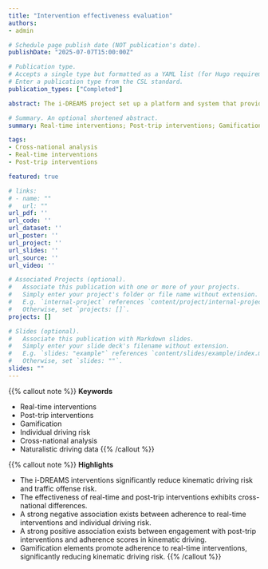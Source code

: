 ```yaml
---
title: "Intervention effectiveness evaluation"
authors:
- admin

# Schedule page publish date (NOT publication's date).
publishDate: "2025-07-07T15:00:00Z"

# Publication type.
# Accepts a single type but formatted as a YAML list (for Hugo requirements).
# Enter a publication type from the CSL standard.
publication_types: ["Completed"]

abstract: The i-DREAMS project set up a platform and system that provides real-time and post-trip interventions (including gamification elements) to keep drivers within safe margins. While the effectiveness of interventions has been widely studied, limited research has explored their interaction. Specifically, it remains unclear how engagement with post-trip interventions influences adherence to real-time interventions and how such adherence impacts individual driving risk. Moreover, the factors contributing to variation in intervention engagement and adherence across drivers remain underexplored. In addition, most existing evaluations of intervention effectiveness have been conducted within a single-country context, with a limited focus on cross-national differences, which are crucial for understanding variation in intervention performance across different national contexts. This study aims to assess the impact of real-time and post-trip interventions on drivers' individual driving risk across European countries, examine cross-national differences, and explore their underlying causes. The results show that the i-DREAMS interventions significantly reduced kinematic driving risk and traffic offense risk, although cross-national differences were observed between Belgium and the UK. The real-time interventions significantly reduced kinematic driving risk among UK drivers, whereas gamified post-trip interventions were more effective for Belgian drivers. Additionally, the real-time interventions effectively reduced traffic offense risk in both countries. A strong negative association was found between adherence to real-time interventions and individual driving risk, and engagement with post-trip interventions was positively associated with adherence scores in kinematic driving. Gamification elements enhanced engagement with post-trip interventions. The insights gained from this study help enhance the customization of i-DREAMS interventions and application strategies.

# Summary. An optional shortened abstract.
summary: Real-time interventions; Post-trip interventions; Gamification; Individual driving risk; Cross-national analysis; Naturalistic driving data

tags:
- Cross-national analysis
- Real-time interventions
- Post-trip interventions

featured: true

# links:
# - name: ""
#   url: ""
url_pdf: ''
url_code: ''
url_dataset: ''
url_poster: ''
url_project: ''
url_slides: ''
url_source: ''
url_video: ''

# Associated Projects (optional).
#   Associate this publication with one or more of your projects.
#   Simply enter your project's folder or file name without extension.
#   E.g. `internal-project` references `content/project/internal-project/index.md`.
#   Otherwise, set `projects: []`.
projects: []

# Slides (optional).
#   Associate this publication with Markdown slides.
#   Simply enter your slide deck's filename without extension.
#   E.g. `slides: "example"` references `content/slides/example/index.md`.
#   Otherwise, set `slides: ""`.
slides: ""
---
```


{{% callout note %}}
**Keywords**
- Real-time interventions
- Post-trip interventions
- Gamification
- Individual driving risk
- Cross-national analysis
- Naturalistic driving data
{{% /callout %}}

{{% callout note %}}
**Highlights**
- The i-DREAMS interventions significantly reduce kinematic driving risk and traffic offense risk.
- The effectiveness of real-time and post-trip interventions exhibits cross-national differences.
- A strong negative association exists between adherence to real-time interventions and individual driving risk.
- A strong positive association exists between engagement with post-trip interventions and adherence scores in kinematic driving.
- Gamification elements promote adherence to real-time interventions, significantly reducing kinematic driving risk.
{{% /callout %}}
